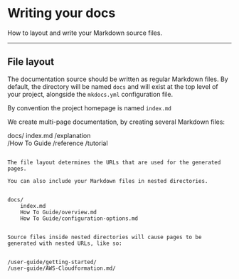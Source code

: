 # Writing your docs

How to layout and write your Markdown source files.

---

## File layout

The documentation source should be written as regular Markdown files. By default, the directory will be named `docs` and will exist at the top level of your project, alongside the `mkdocs.yml` configuration file.


By convention the project homepage is named `index.md` 

We create multi-page documentation, by creating several Markdown
files:


docs/
    index.md
        /explanation   
        /How To Guide
        /reference
        /tutorial  
```

The file layout determines the URLs that are used for the generated
pages. 

You can also include your Markdown files in nested directories.


docs/
    index.md
    How To Guide/overview.md
    How To Guide/configuration-options.md


Source files inside nested directories will cause pages to be generated with nested URLs, like so:


/user-guide/getting-started/
/user-guide/AWS-Cloudformation.md/


